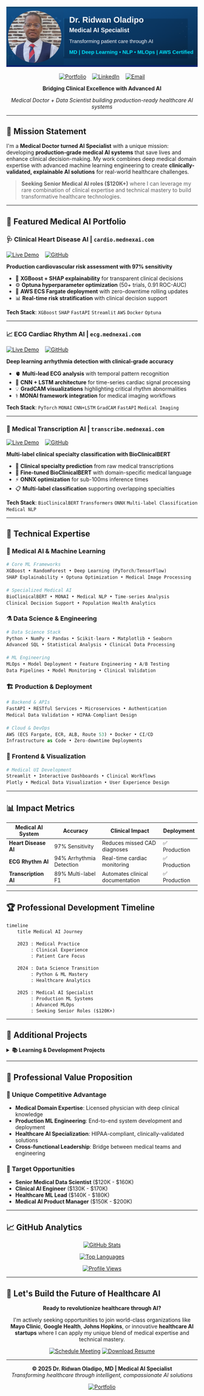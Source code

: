 ![Header](github.png)

<div align="center">

[![Portfolio](https://img.shields.io/badge/🌐_Portfolio-mednexai.com-1e3c72?style=for-the-badge)](https://mednexai.com)
&nbsp;&nbsp;
[![LinkedIn](https://img.shields.io/badge/LinkedIn-Connect-0077b5?style=for-the-badge&logo=linkedin)](https://linkedin.com/in/drridwanoladipoai)
&nbsp;&nbsp;
[![Email](https://img.shields.io/badge/Email-Contact-d14836?style=for-the-badge&logo=gmail)](mailto:dr.ridwan.oladipo@gmail.com)

**Bridging Clinical Excellence with Advanced AI**

*Medical Doctor + Data Scientist building production-ready healthcare AI systems*

</div>

---

## 🎯 **Mission Statement**

I'm a **Medical Doctor turned AI Specialist** with a unique mission: developing **production-grade medical AI systems** that save lives and enhance clinical decision-making. My work combines deep medical domain expertise with advanced machine learning engineering to create **clinically-validated, explainable AI solutions** for real-world healthcare challenges.

> **Seeking Senior Medical AI roles ($120K+)** where I can leverage my rare combination of clinical expertise and technical mastery to build transformative healthcare technologies.

---

## 🏥 **Featured Medical AI Portfolio**

### 🩺 **Clinical Heart Disease AI** | `cardio.mednexai.com`
[![Live Demo](https://img.shields.io/badge/🌐_Live_Demo-cardio.mednexai.com-ef4444?style=flat-square)](https://cardio.mednexai.com)
&nbsp;&nbsp;
[![GitHub](https://img.shields.io/badge/Code-Repository-00aa00?style=flat&logo=github)](https://github.com/dr-ridwanoladipo/cardio-ai-predictor)

**Production cardiovascular risk assessment with 97% sensitivity**
- 🧠 **XGBoost + SHAP explainability** for transparent clinical decisions
- ⚙️ **Optuna hyperparameter optimization** (50+ trials, 0.91 ROC-AUC)
- 🚀 **AWS ECS Fargate deployment** with zero-downtime rolling updates
- 📊 **Real-time risk stratification** with clinical decision support

**Tech Stack**: `XGBoost` `SHAP` `FastAPI` `Streamlit` `AWS` `Docker` `Optuna`

---

### 📈 **ECG Cardiac Rhythm AI** | `ecg.mednexai.com`
[![Live Demo](https://img.shields.io/badge/🌐_Live_Demo-ecg.mednexai.com-10b981?style=flat-square)](https://ecg.mednexai.com)
&nbsp;&nbsp;
[![GitHub](https://img.shields.io/badge/Code-Repository-00aa00?style=flat&logo=github)](https://github.com/dr-ridwanoladipo/cardio-ai-predictor)

**Deep learning arrhythmia detection with clinical-grade accuracy**
- 🫀 **Multi-lead ECG analysis** with temporal pattern recognition
- 🔬 **CNN + LSTM architecture** for time-series cardiac signal processing
- 💡 **GradCAM visualizations** highlighting critical rhythm abnormalities
- ⚕️ **MONAI framework integration** for medical imaging workflows

**Tech Stack**: `PyTorch` `MONAI` `CNN+LSTM` `GradCAM` `FastAPI` `Medical Imaging`

---

### 📝 **Medical Transcription AI** | `transcribe.mednexai.com`
[![Live Demo](https://img.shields.io/badge/🌐_Live_Demo-transcribe.mednexai.com-f59e0b?style=flat-square)](https://transcribe.mednexai.com)
&nbsp;&nbsp;
[![GitHub](https://img.shields.io/badge/Code-Repository-00aa00?style=flat&logo=github)](https://github.com/dr-ridwanoladipo/cardio-ai-predictor)

**Multi-label clinical specialty classification with BioClinicalBERT**
- 🏥 **Clinical specialty prediction** from raw medical transcriptions
- 🤖 **Fine-tuned BioClinicalBERT** with domain-specific medical language
- ⚡ **ONNX optimization** for sub-100ms inference times
- 📋 **Multi-label classification** supporting overlapping specialties

**Tech Stack**: `BioClinicalBERT` `Transformers` `ONNX` `Multi-label Classification` `Medical NLP`

---

## 🧬 **Technical Expertise**

### **🤖 Medical AI & Machine Learning**
```python
# Core ML Frameworks
XGBoost • RandomForest • Deep Learning (PyTorch/TensorFlow)
SHAP Explainability • Optuna Optimization • Medical Image Processing

# Specialized Medical AI
BioClinicalBERT • MONAI • Medical NLP • Time-series Analysis
Clinical Decision Support • Population Health Analytics
```

### **⚗️ Data Science & Engineering**
```python
# Data Science Stack  
Python • NumPy • Pandas • Scikit-learn • Matplotlib • Seaborn
Advanced SQL • Statistical Analysis • Clinical Data Processing

# ML Engineering
MLOps • Model Deployment • Feature Engineering • A/B Testing
Data Pipelines • Model Monitoring • Clinical Validation
```

### **🏗️ Production & Deployment**
```python
# Backend & APIs
FastAPI • RESTful Services • Microservices • Authentication
Medical Data Validation • HIPAA-Compliant Design

# Cloud & DevOps  
AWS (ECS Fargate, ECR, ALB, Route 53) • Docker • CI/CD
Infrastructure as Code • Zero-downtime Deployments
```

### **🎨 Frontend & Visualization**
```python
# Medical UI Development
Streamlit • Interactive Dashboards • Clinical Workflows
Plotly • Medical Data Visualization • User Experience Design
```

---

## 📊 **Impact Metrics**

<div align="center">

| Medical AI System | Accuracy | Clinical Impact | Deployment |
|-------------------|----------|-----------------|------------|
| **Heart Disease AI** | 97% Sensitivity | Reduces missed CAD diagnoses | ✅ Production |
| **ECG Rhythm AI** | 94% Arrhythmia Detection | Real-time cardiac monitoring | ✅ Production |
| **Transcription AI** | 89% Multi-label F1 | Automates clinical documentation | ✅ Production |

</div>

---

## 🏆 **Professional Development Timeline**

```mermaid
timeline
    title Medical AI Journey
    
    2023 : Medical Practice
         : Clinical Experience
         : Patient Care Focus
    
    2024 : Data Science Transition  
         : Python & ML Mastery
         : Healthcare Analytics
    
    2025 : Medical AI Specialist
         : Production ML Systems
         : Advanced MLOps
         : Seeking Senior Roles ($120K+)
```

---

## 🔬 **Additional Projects**

<details>
<summary><strong>📚 Learning & Development Projects</strong></summary>

### **🎬 Film Oracle** | [Live Demo](https://film-oracle-by-drridwan.streamlit.app)
Advanced recommendation system showcasing collaborative filtering and content-based algorithms.

### **📖 NLP BookMiner** | [Live Demo](https://nlp-bookminer-by-drridwan.streamlit.app)  
Natural language processing toolkit with sentiment analysis and named entity recognition.

### **🌦️ WeatherPro** | [Live Demo](https://weatherpro-by-drridwan.streamlit.app)
Real-time weather application demonstrating API integration and data visualization.

### **🔐 SecurePassVault** | [Live Demo](https://securevaults-by-drridwan.streamlit.app)
Cryptographically secure password management with advanced encryption techniques.

### **📊 EduTrack QT Suite** | [Live Demo](https://edutrack-qt-by-drridwan.streamlit.app)
Education management system with dynamic reporting and analytics capabilities.

**View all repositories**: [Complete Project List](https://github.com/dr-ridwanoladipo?tab=repositories)

</details>

---

## 💼 **Professional Value Proposition**

### **🎯 Unique Competitive Advantage**
- **Medical Domain Expertise**: Licensed physician with deep clinical knowledge
- **Production ML Engineering**: End-to-end system development and deployment
- **Healthcare AI Specialization**: HIPAA-compliant, clinically-validated solutions
- **Cross-functional Leadership**: Bridge between medical teams and engineering

### **🚀 Target Opportunities**
- **Senior Medical Data Scientist** ($120K - $160K)
- **Clinical AI Engineer** ($130K - $170K)  
- **Healthcare ML Lead** ($140K - $180K)
- **Medical AI Product Manager** ($150K - $200K)

---

## 📈 **GitHub Analytics**

<div align="center">

[![GitHub Stats](https://github-readme-stats.vercel.app/api?username=dr-ridwanoladipo&show_icons=true&theme=tokyonight&hide_border=true)](https://github.com/dr-ridwanoladipo)

[![Top Languages](https://github-readme-stats.vercel.app/api/top-langs/?username=dr-ridwanoladipo&layout=compact&theme=tokyonight&hide_border=true)](https://github.com/dr-ridwanoladipo)

[![Profile Views](https://komarev.com/ghpvc/?username=dr-ridwanoladipo&color=blue&style=flat-square&label=Profile+Views)](https://github.com/dr-ridwanoladipo)

</div>

---

## 🤝 **Let's Build the Future of Healthcare AI**

<div align="center">

**Ready to revolutionize healthcare through AI?**

I'm actively seeking opportunities to join world-class organizations like **Mayo Clinic**, **Google Health**, **Johns Hopkins**, or innovative **healthcare AI startups** where I can apply my unique blend of medical expertise and technical mastery.

[![Schedule Meeting](https://img.shields.io/badge/📅_Schedule_Meeting-calendly.com/drridwan-1e3c72?style=for-the-badge)](https://calendly.com/drridwan)
[![Download Resume](https://img.shields.io/badge/📄_Download_Resume-PDF-ef4444?style=for-the-badge)](https://mednexai.com/resume)

</div>

---

<div align="center">

**© 2025 Dr. Ridwan Oladipo, MD | Medical AI Specialist**  
*Transforming healthcare through intelligent, compassionate AI solutions*

[![Portfolio](https://img.shields.io/badge/🌐_mednexai.com-Visit_Portfolio-1e3c72?style=flat-square)](https://mednexai.com)

</div>
